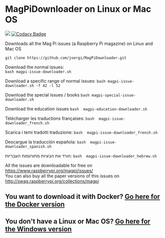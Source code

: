 
# MagPiDownloader on Linux or Mac OS

![](https://travis-ci.org/joergi/MagPiDownloader.svg?branch=master) [![Codacy Badge](https://api.codacy.com/project/badge/Grade/6148b12808964799910ed67ce82065ce)](https://www.codacy.com/app/joergi/MagPiDownloader?utm_source=github.com&amp;utm_medium=referral&amp;utm_content=joergi/MagPiDownloader&amp;utm_campaign=Badge_Grade)

Downloads all the Mag Pi issues (a Raspberry Pi magazine) on Linux and Mac OS

  `git clone https://github.com/joergi/MagPiDownloader.git`   

Download the normal issues:  
  `bash magpi-issue-downloader.sh`

Download a specific range of normal issues:
  `bash magpi-issue-downloader.sh -f 42 -l 52`

Download the special issues / books
  `bash magpi-special-issue-downloader.sh`

Download the education issues
  `bash  magpi-education-downloader.sh`

Télécharger les traductions françaises:
  `bash  magpi-issue-downloader_french.sh`

Scarica i temi tradotti traduzione:
  `bash  magpi-issue-downloader_french.sh`

Descargue la traducción española:
  `bash  magpi-issue-downloader_spanish.sh`

הורד את הבעיות מתורגמות העבריות:
  `bash  magpi-issue-downloader_hebrew.sh`

All the issues are downloadable for free on <https://www.raspberrypi.org/magpi/issues/>  
You can also buy all the paper versions of this issues on <http://swag.raspberrypi.org/collections/magpi>

## You want to download it with Docker? [Go here for the Docker version](../)
## You don't have a Linux or Mac OS? [Go here for the Windows version](../windows/)
